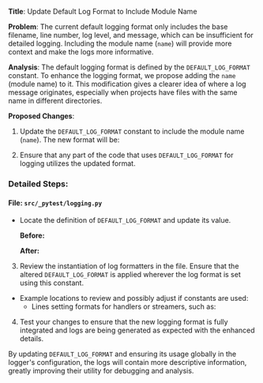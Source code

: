 **Title**: Update Default Log Format to Include Module Name

**Problem**: The current default logging format only includes the base filename, line number, log level, and message, which can be insufficient for detailed logging. Including the module name (`name`) will provide more context and make the logs more informative.

**Analysis**: The default logging format is defined by the `DEFAULT_LOG_FORMAT` constant. To enhance the logging format, we propose adding the `name` (module name) to it. This modification gives a clearer idea of where a log message originates, especially when projects have files with the same name in different directories.

**Proposed Changes**:

1. Update the `DEFAULT_LOG_FORMAT` constant to include the module name (`name`). The new format will be:
   

2. Ensure that any part of the code that uses `DEFAULT_LOG_FORMAT` for logging utilizes the updated format.

### Detailed Steps:

#### File: `src/_pytest/logging.py`
- Locate the definition of `DEFAULT_LOG_FORMAT` and update its value.

  **Before:**
  

  **After:**
  

3. Review the instantiation of log formatters in the file. Ensure that the altered `DEFAULT_LOG_FORMAT` is applied wherever the log format is set using this constant.

- Example locations to review and possibly adjust if constants are used:
  - Lines setting formats for handlers or streamers, such as:
    

4. Test your changes to ensure that the new logging format is fully integrated and logs are being generated as expected with the enhanced details.

By updating `DEFAULT_LOG_FORMAT` and ensuring its usage globally in the logger's configuration, the logs will contain more descriptive information, greatly improving their utility for debugging and analysis.
